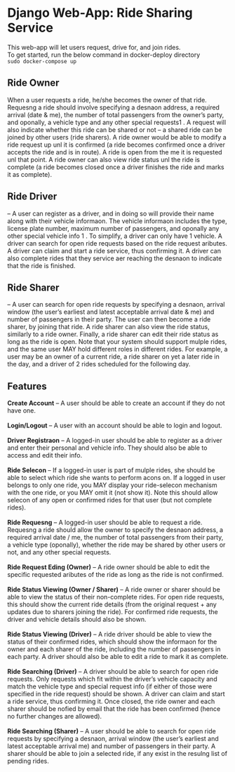 # Django Web-App: Ride Sharing Service
This web-app will let users
request, drive for, and join rides. <br>
To get started, run the below command in docker-deploy directory<br>
`sudo docker-compose up`
## Ride Owner

When a user requests a ride, he/she becomes the owner of that ride. Requesng
a ride should involve specifying a desnaon address, a required arrival (date & me), the
number of total passengers from the owner’s party, and oponally, a vehicle type and any other
special requests1
. A request will also indicate whether this ride can be shared or not – a shared
ride can be joined by other users (ride sharers). A ride owner would be able to modify a ride
request up unl it is confirmed (a ride becomes confirmed once a driver accepts the ride and is
in route). A ride is open from the me it is requested unl that point. A ride owner can also
view ride status unl the ride is complete (a ride becomes closed once a driver finishes the ride
and marks it as complete).


## Ride Driver
– A user can register as a driver, and in doing so will provide their name along with
their vehicle informaon. The vehicle informaon includes the type, license plate number,
maximum number of passengers, and oponally any other special vehicle info
1
. To simplify, a
driver can only have 1 vehicle. A driver can search for open ride requests based on the ride
request aributes. A driver can claim and start a ride service, thus confirming it. A driver can
also complete rides that they service aer reaching the desnaon to indicate that the ride is
finished.

## Ride Sharer
– A user can search for open ride requests by specifying a desnaon, arrival
window (the user’s earliest and latest acceptable arrival date & me) and number of passengers
in their party. The user can then become a ride sharer, by joining that ride. A ride sharer can
also view the ride status, similarly to a ride owner. Finally, a ride sharer can edit their ride status
as long as the ride is open.
Note that your system should support mulple rides, and the same user MAY hold different
roles in different rides. For example, a user may be an owner of a current ride, a ride sharer on
yet a later ride in the day, and a driver of 2 rides scheduled for the following day.

## Features

**Create Account** – A user should be able to create an account if they do not have one.<br><br>
**Login/Logout** – A user with an account should be able to login and logout.<br><br>
**Driver Registraon** – A logged-in user should be able to register as a driver and enter their
personal and vehicle info. They should also be able to access and edit their info.<br><br>
**Ride Selecon** – If a logged-in user is part of mulple rides, she should be able to select which
ride she wants to perform acons on. If a logged in user belongs to only one ride, you MAY
display your ride-selecon mechanism with the one ride, or you MAY omit it (not show it). Note
this should allow selecon of any open or confirmed rides for that user (but not complete rides).<br><br>
**Ride Requesng** – A logged-in user should be able to request a ride. Requesng a ride should
allow the owner to specify the desnaon address, a required arrival date / me, the number of
total passengers from their party, a vehicle type (oponally), whether the ride may be shared by
other users or not, and any other special requests.<br><br>
**Ride Request Eding (Owner)** – A ride owner should be able to edit the specific requested
aributes of the ride as long as the ride is not confirmed.<br><br>
**Ride Status Viewing (Owner / Sharer)** – A ride owner or sharer should be able to view the
status of their non-complete rides. For open ride requests, this should show the current ride
details (from the original request + any updates due to sharers joining the ride). For confirmed
ride requests, the driver and vehicle details should also be shown.<br><br>
**Ride Status Viewing (Driver)** – A ride driver should be able to view the status of their confirmed
rides, which should show the informaon for the owner and each sharer of the ride, including
the number of passengers in each party. A driver should also be able to edit a ride to mark it as
complete.<br><br>
**Ride Searching (Driver)** – A driver should be able to search for open ride requests. Only requests
which fit within the driver’s vehicle capacity and match the vehicle type and special request info
(if either of those were specified in the ride request) should be shown. A driver can claim and
start a ride service, thus confirming it. Once closed, the ride owner and each sharer should be
nofied by email that the ride has been confirmed (hence no further changes are allowed).<br><br>
**Ride Searching (Sharer)** – A user should be able to search for open ride requests by specifying a
desnaon, arrival window (the user’s earliest and latest acceptable arrival me) and number
of passengers in their party. A sharer should be able to join a selected ride, if any exist in the
resulng list of pending rides.
